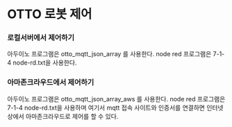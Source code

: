 # OTTO 로봇 제어
### 로컬서버에서 제어하기
아두이노 프로그램은 otto_mqtt_json_array 를 사용한다. node red 프로그램은 7-1-4 node-rd.txt을 사용한다.
### 아마존크라우드에서 제어하기
아두이노 프로그램은 otto_mqtt_json_array_aws 를 사용한다. node red 프로그램은 7-1-4 node-rd.txt을 사용하며 여기서 mqtt 접속 사이트와 인증서를 연결하면 인터넷상에서 아마존크라우드로 제어를 할 수 있다.

